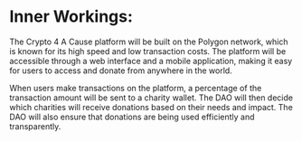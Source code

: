 # Inner Workings:

The Crypto 4 A Cause platform will be built on the Polygon network, which is known for its high speed and low transaction costs. The platform will be accessible through a web interface and a mobile application, making it easy for users to access and donate from anywhere in the world.

When users make transactions on the platform, a percentage of the transaction amount will be sent to a charity wallet. The DAO will then decide which charities will receive donations based on their needs and impact. The DAO will also ensure that donations are being used efficiently and transparently.
